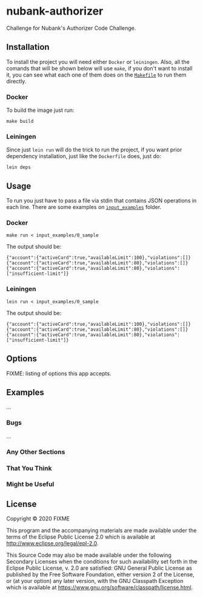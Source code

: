 # nubank-authorizer

Challenge for Nubank's Authorizer Code Challenge.

## Installation

To install the project you will need either `Docker` or `leiningen`. Also, all the comands that will be shown below will use `make`, if you don't want to install it, you can see what each one of them does on the [`Makefile`](https://github.com/otaviopace/nubank-authorizer/blob/master/Makefile) to run them directly.

### Docker

To build the image just run:

```shell
make build
```

### Leiningen

Since just `lein run` will do the trick to run the project, if you want prior dependency installation, just like the `Dockerfile` does, just do:

```shell
lein deps
```

## Usage

To run you just have to pass a file via stdin that contains JSON operations in each line. There are some examples on [`input_examples`](https://github.com/otaviopace/nubank-authorizer/tree/master/input_examples) folder.

### Docker

```shell
make run < input_examples/0_sample
```

The output should be:

```
{"account":{"activeCard":true,"availableLimit":100},"violations":[]}
{"account":{"activeCard":true,"availableLimit":80},"violations":[]}
{"account":{"activeCard":true,"availableLimit":80},"violations":["insufficient-limit"]}
```

### Leiningen

```shell
lein run < input_examples/0_sample
```

The output should be:

```
{"account":{"activeCard":true,"availableLimit":100},"violations":[]}
{"account":{"activeCard":true,"availableLimit":80},"violations":[]}
{"account":{"activeCard":true,"availableLimit":80},"violations":["insufficient-limit"]}
```

## Options

FIXME: listing of options this app accepts.

## Examples

...

### Bugs

...

### Any Other Sections
### That You Think
### Might be Useful

## License

Copyright © 2020 FIXME

This program and the accompanying materials are made available under the
terms of the Eclipse Public License 2.0 which is available at
http://www.eclipse.org/legal/epl-2.0.

This Source Code may also be made available under the following Secondary
Licenses when the conditions for such availability set forth in the Eclipse
Public License, v. 2.0 are satisfied: GNU General Public License as published by
the Free Software Foundation, either version 2 of the License, or (at your
option) any later version, with the GNU Classpath Exception which is available
at https://www.gnu.org/software/classpath/license.html.
